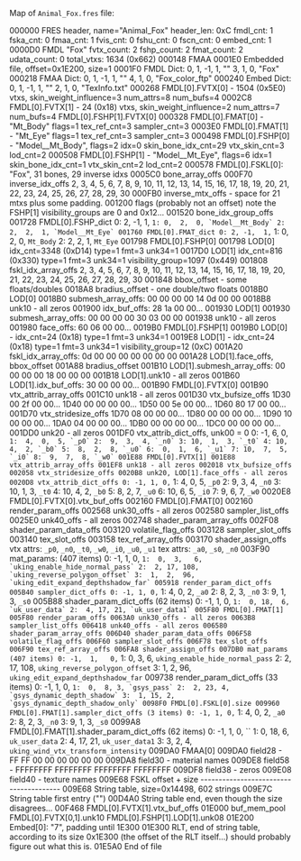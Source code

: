 Map of `Animal_Fox.fres` file:

000000 FRES header, name="Animal_Fox"
    header_len: 0xC
    fmdl_cnt:   1
    fska_cnt:   0
    fmaa_cnt:   1
    fvis_cnt:   0
    fshu_cnt:   0
    fscn_cnt:   0
    embed_cnt:  1
0000D0 FMDL "Fox"
    fvtx_count:  2
    fshp_count:  2
    fmat_count:  2
    udata_count: 0
    total_vtxs:  1634 (0x662)
000148 FMAA
0001E0 Embedded file, offset=0x1E200, size=1
0001F0 FMDL Dict:
    0,
    1, -1, 1, ""
    3,  1, 0, "Fox"
000218 FMAA Dict:
    0,
    1, -1, 1, ""
    4,  1, 0, "Fox_color_ftp"
000240 Embed Dict:
    0,
    1, -1, 1, ""
    2,  1, 0, "TexInfo.txt"
000268 FMDL[0].FVTX[0] - 1504 (0x5E0) vtxs, skin_weight_influence=3 num_attrs=8 num_bufs=4
0002C8 FMDL[0].FVTX[1] - 24 (0x18) vtxs, skin_weight_influence=2 num_attrs=7 num_bufs=4
       FMDL[0].FSHP[1].FVTX[0]
000328 FMDL[0].FMAT[0] - "Mt_Body" flags=1 tex_ref_cnt=3 sampler_cnt=3
0003E0 FMDL[0].FMAT[1] - "Mt_Eye" flags=1 tex_ref_cnt=3 sampler_cnt=3
000498 FMDL[0].FSHP[0] - "Model__Mt_Body", flags=2 idx=0 skin_bone_idx_cnt=29 vtx_skin_cnt=3 lod_cnt=2
000508 FMDL[0].FSHP[1] - "Model__Mt_Eye", flags=6 idx=1 skin_bone_idx_cnt=1 vtx_skin_cnt=2 lod_cnt=2
000578 FMDL[0].FSKL[0]: "Fox", 31 bones, 29 inverse idxs
    0005C0 bone_array_offs
    000F70 inverse_idx_offs
         2,  3,  4,  5,  6,  7,  8,  9,
        10, 11, 12, 13, 14, 15, 16, 17,
        18, 19, 20, 21, 22, 23, 24, 25,
        26, 27, 28, 29, 30
    000FB0 inverse_mtx_offs - space for 21 mtxs plus some padding.
    001200 flags (probably not an offset)
        note the FSHP[1] visibility_groups are 0 and 0x12...
    001520 bone_idx_group_offs
001728 FMDL[0].FSHP_dict
    0: 2, -1,  1, ``
    1: 0,  2,  0, `Model__Mt_Body`
    2: 2,  2,  1, `Model__Mt_Eye`
001760 FMDL[0].FMAT_dict
    0: 2, -1,  1, ``
    1: 0,  2,  0, `Mt_Body`
    2: 2,  2,  1, `Mt_Eye`
001798 FMDL[0].FSHP[0]
    001798 LOD[0]
        idx_cnt=3348 (0xD14)
        type=1 fmt=3 unk34=1
    0017D0 LOD[1]
        idx_cnt=816 (0x330)
        type=1 fmt=3 unk34=1
        visibility_group=1097 (0x449)
    001808 fskl_idx_array_offs
         2,  3,  4,  5,  6,  7,  8,  9,
        10, 11, 12, 13, 14, 15, 16, 17,
        18, 19, 20, 21, 22, 23, 24, 25,
        26, 27, 28, 29, 30
    001848 bbox_offset - some floats/doubles
    0018A8 bradius_offset - one double/two floats
    0018B0 LOD[0]
        0018B0 submesh_array_offs: 00 00 00 00  14 0d 00 00
        0018B8 unk10 - all zeros
        001900 idx_buf_offs: 28 1a 00 00...
    001930 LOD[1]
        001930 submesh_array_offs: 00 00 00 00  30 03 00 00
        001938 unk10 - all zeros
        001980 face_offs: 60 06 00 00...
0019B0 FMDL[0].FSHP[1]
    0019B0 LOD[0] - idx_cnt=24 (0x18) type=1 fmt=3 unk34=1
    0019E8 LOD[1] - idx_cnt=24 (0x18) type=1 fmt=3 unk34=1 visibility_group=12 (0xC)
    001A20 fskl_idx_array_offs: 0d 00 00 00  00 00 00 00
    001A28 LOD[1].face_offs, bbox_offset
    001A88 bradius_offset
    001B10 LOD[1].submesh_array_offs: 00 00 00 00  18 00 00 00
    001B18 LOD[1].unk10 - all zeros
    001B60 LOD[1].idx_buf_offs: 30 00 00 00...
001B90 FMDL[0].FVTX[0]
    001B90 vtx_attrib_array_offs
    001C10 unk18 - all zeros
    001D30 vtx_bufsize_offs
        1D30 00 2f 00 00...
        1D40 00 00 00 00...
        1D50 00 5e 00 00...
        1D60 80 17 00 00...
    001D70 vtx_stridesize_offs
        1D70 08 00 00 00...
        1D80 00 00 00 00...
        1D90 10 00 00 00...
        1DA0 04 00 00 00...
        1DB0 00 00 00 00...
        1DC0 00 00 00 00...
    001DD0 unk20 - all zeros
    001DF0 vtx_attrib_dict_offs, unk00 = 0
        0: -1,  6,  0, ``
        1:  4,  0,  5, `_p0`
        2:  9,  3,  4, `_n0`
        3: 10,  1,  3, `_t0`
        4: 10,  4,  2, `_b0`
        5:  8,  2,  8, `_u0`
        6:  0,  1,  6, `_u1`
        7: 10,  7,  5, `_i0`
        8:  9,  7,  8, `_w0`
001E88 FMDL[0].FVTX[1]
    001E88 vtx_attrib_array_offs
    001EF8 unk18 - all zeros
    002018 vtx_bufsize_offs
    002058 vtx_stridesize_offs
    0020B8 unk20, LOD[1].face_offs - all zeros
    0020D8 vtx_attrib_dict_offs
        0: -1, 1, 0, ``
        1:  4, 0, 5, `_p0`
        2:  9, 3, 4, `_n0`
        3: 10, 1, 3, `_t0`
        4: 10, 4, 2, `_b0`
        5:  8, 2, 7, `_u0`
        6: 10, 6, 5, `_i0`
        7:  9, 6, 7, `_w0`
0020E8 FMDL[0].FVTX[0].vtx_buf_offs
002160 FMDL[0].FMAT[0]
    002160 render_param_offs
    002568 unk30_offs - all zeros
    002580 sampler_list_offs
    0025E0 unk40_offs - all zeros
    002748 shader_param_array_offs
    002F08 shader_param_data_offs
    003120 volatile_flag_offs
    003128 sampler_slot_offs
    003140 tex_slot_offs
    003158 tex_ref_array_offs
    003170 shader_assign_offs
        vtx attrs: `_p0`, `_n0`, `_t0`, `_w0`, `_i0`, `_u0`, `_u1`
        tex attrs: `_a0`, `_s0`, `_n0`
    003F90 mat_params: (407 items)
        0: -1,  1,   0, ``
        1:  0,  3,   6, `uking_enable_hide_normal_pass`
        2:  2, 17, 108, `uking_reverse_polygon_offset`
        3:  1,  2,  96, `uking_edit_expand_depthshadow_far`
    005918 render_param_dict_offs
    005B40 sampler_dict_offs
        0: -1, 1, 0, ``
        1:  4, 0, 2, `_a0`
        2:  8, 2, 3, `_n0`
        3:  9, 1, 3, `_s0`
    005B88 shader_param_dict_offs (62 items)
        0: -1,  1,  0, ``
        1:  0, 18,  6, `uk_user_data`
        2:  4, 17, 21, `uk_user_data1`
005F80 FMDL[0].FMAT[1]
    005F80 render_param_offs
    0063A0 unk30_offs - all zeros
    0063B8 sampler_list_offs
    006418 unk40_offs - all zeros
    006580 shader_param_array_offs
    006D40 shader_param_data_offs
    006F58 volatile_flag_offs
    006F60 sampler_slot_offs
    006F78 tex_slot_offs
    006F90 tex_ref_array_offs
    006FA8 shader_assign_offs
    007DB0 mat_params (407 items)
        0: -1,  1,   0, ``
        1:  0,  3,   6, `uking_enable_hide_normal_pass`
        2:  2, 17, 108, `uking_reverse_polygon_offset`
        3:  1,  2,  96, `uking_edit_expand_depthshadow_far`
    009738 render_param_dict_offs (33 items)
        0: -1,  1, 0, ``
        1:  0,  8, 3, `gsys_pass`
        2:  2, 23, 4, `gsys_dynamic_depth_shadow`
        3:  1, 15, 2, `gsys_dynamic_depth_shadow_only`
0098F0 FMDL[0].FSKL[0].size
009960 FMDL[0].FMAT[1].sampler_dict_offs (3 items)
    0: -1, 1, 0, ``
    1:  4, 0, 2, `_a0`
    2:  8, 2, 3, `_n0`
    3:  9, 1, 3, `_s0`
0099A8 FMDL[0].FMAT[1].shader_param_dict_offs (62 items)
    0: -1,  1,  0, ``
    1:  0, 18,  6, `uk_user_data`
    2:  4, 17, 21, `uk_user_data1`
    3:  3,  2,  4, `uking_wind_vtx_transform_intensity`
009DA0 FMAA[0]
    009DA0 field28 - FF FF 00 00  00 00 00 00
    009DA8 field30 - material names
    009DE8 field58 - FFFFFFFF FFFFFFFF FFFFFFFF FFFFFFFF
    009DF8 field38 - zeros
    009E08 field40 - texture names
009E68 FSKL offset + size ---------------------------------------
009E68 String table, size=0x14498, 602 strings
009E7C String table first entry ("")
00D4A0 String table end, even though the size disagrees...
00F468 FMDL[0].FVTX[1].vtx_buf_offs
01E000 buf_mem_pool
       FMDL[0].FVTX[0,1].unk10
       FMDL[0].FSHP[1].LOD[1].unk08
01E200 Embed[0]: "7", padding until 1E300
01E300 RLT, end of string table, according to its size
    0x1E300 (the offset of the RLT itself...)
    should probably figure out what this is.
01E5A0 End of file
